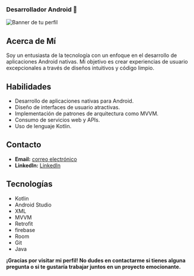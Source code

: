### Desarrollador Android  👋
![Banner de tu perfil](https://github.com/DavidGMc/DavidGMc/assets/23423226/852bc0a0-844b-4270-b6c2-9729dcf4d21e)

## Acerca de Mí
Soy un entusiasta de la tecnología con un enfoque en el desarrollo de aplicaciones Android nativas. Mi objetivo es crear experiencias de usuario excepcionales a través de diseños intuitivos y código limpio.

## Habilidades

- Desarrollo de aplicaciones nativas para Android.
- Diseño de interfaces de usuario atractivas.
- Implementación de patrones de arquitectura como MVVM.
- Consumo de servicios web y APIs.
- Uso de lenguaje Kotlin. 

## Contacto

- **Email:** [correo electrónico](mailto:contact@androidavid.com)
- **LinkedIn:** [LinkedIn](https://www.linkedin.com/in/cdavid-gonzalez/)  

## Tecnologías  

- Kotlin
- Android Studio
- XML
- MVVM
- Retrofit
- firebase
- Room
- Git
- Java
    
**¡Gracias por visitar mi perfil! No dudes en contactarme si tienes alguna pregunta o si te gustaría trabajar juntos en un proyecto emocionante.**
